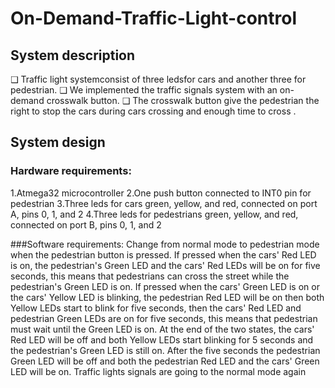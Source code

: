 # On-Demand-Traffic-Light-control

## System description
❑ Traffic light systemconsist of three ledsfor cars and another three for pedestrian.
❑ We implemented the traffic signals system with an on-demand crosswalk button.
❑ The crosswalk button give the pedestrian the right to stop the cars during cars crossing and 
enough time to cross .

## System design

### Hardware requirements:
1.Atmega32 microcontroller
2.One push button connected to INT0 pin for pedestrian
3.Three leds for cars green, yellow, and red, connected on port A, pins 0, 1, and 2
4.Three leds for pedestrians  green, yellow, and red, connected on port B, pins 0, 1, and 2

###Software requirements:
Change from normal mode to pedestrian mode when the pedestrian button is pressed.
If pressed when the cars' Red LED is on, the pedestrian's Green LED and the cars' Red LEDs will be on for five seconds, this means that pedestrians can cross the street while the pedestrian's Green LED is on.
If pressed when the cars' Green LED is on or the cars' Yellow LED is blinking, the pedestrian Red LED will be on then both Yellow LEDs start to blink for five seconds, then the cars' Red LED and pedestrian Green LEDs are on for five seconds, this means that pedestrian must wait until the Green LED is on.
At the end of the two states, the cars' Red LED will be off and both Yellow LEDs start blinking for 5 seconds and the pedestrian's Green LED is still on.
After the five seconds the pedestrian Green LED will be off and both the pedestrian Red LED and the cars' Green LED will be on.
Traffic lights signals are going to the normal mode again
